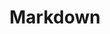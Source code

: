 ---
title: "Markdown"
description: "Markdownの知見。たぶんほとんどがHUGO関係"
slug: "markdown"
image: "markdown.png"
style:
    background: "#2a9d8f"
    color: "#fff"
---